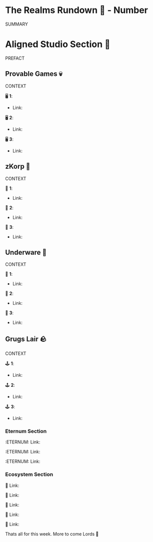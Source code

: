 # The Realms Rundown 🏃 - Number #
SUMMARY
# Aligned Studio Section :straight_ruler: 
PREFACT

## Provable Games 💀
CONTEXT

🖥️ **1**:
- Link: 

🖥️ **2**: 
- Link: 

🖥️ **3**:
- Link: 

## zKorp 🤖 
CONTEXT

🧠 **1**:
- Link: 

🧠 **2**:
- Link: 

🧠 **3**:
- Link: 

## Underware 🦑 
CONTEXT

🔫 **1**:
- Link: 

🔫 **2**:
- Link: 

🔫 **3**:
- Link: 


## Grugs Lair 🪨
CONTEXT

🕹️ **1**:
- Link: 

🕹️ **2**:
- Link: 

🕹️ **3**:
- Link: 

### Eternum Section

:ETERNUM:
Link: 

:ETERNUM:
Link: 

:ETERNUM:
Link: 

### Ecosystem Section
👑 
Link: 

👑 
Link: 

👑 
Link: 

👑 
Link: 

👑 
Link: 

Thats all for this week. More to come Lords 🫡
